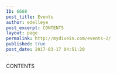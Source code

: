 ```yaml
---
ID: 6608
post_title: Events
author: edelleye
post_excerpt: CONTENTS
layout: page
permalink: http://mydivein.com/events-2/
published: true
post_date: 2017-03-17 04:51:20
---
```

CONTENTS